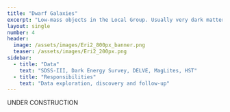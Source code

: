 ```yaml
---
title: "Dwarf Galaxies"
excerpt: "Low-mass objects in the Local Group. Usually very dark matter dominated and hard to find!"
layout: single
number: 4
header:
  image: /assets/images/Eri2_800px_banner.png
  teaser: /assets/images/Eri2_200px.png
sidebar:
  - title: "Data"
    text: "SDSS-III, Dark Energy Survey, DELVE, MagLites, HST"
  - title: "Responsibilities"
    text: "Data exploration, discovery and follow-up"
---
```


UNDER CONSTRUCTION